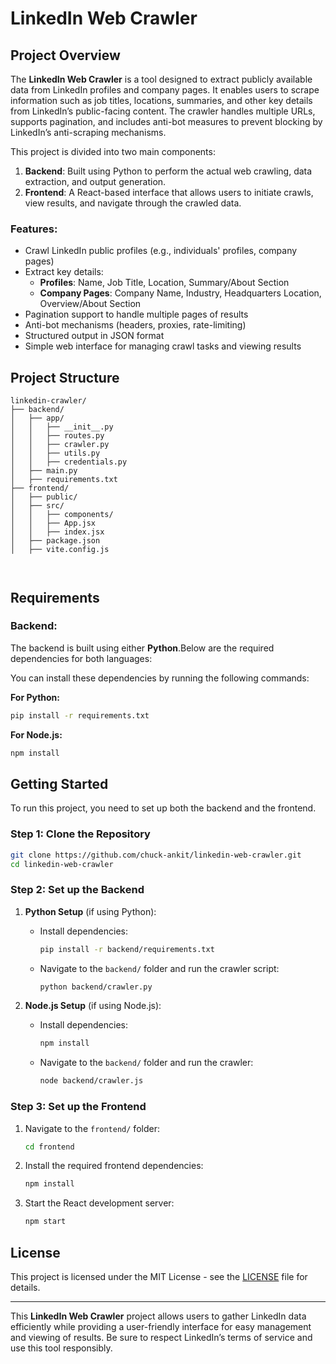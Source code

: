 # LinkedIn Web Crawler

## Project Overview

The **LinkedIn Web Crawler** is a tool designed to extract publicly available data from LinkedIn profiles and company pages. It enables users to scrape information such as job titles, locations, summaries, and other key details from LinkedIn’s public-facing content. The crawler handles multiple URLs, supports pagination, and includes anti-bot measures to prevent blocking by LinkedIn’s anti-scraping mechanisms.

This project is divided into two main components:
1. **Backend**: Built using Python to perform the actual web crawling, data extraction, and output generation.
2. **Frontend**: A React-based interface that allows users to initiate crawls, view results, and navigate through the crawled data.

### Features:
- Crawl LinkedIn public profiles (e.g., individuals' profiles, company pages)
- Extract key details:
  - **Profiles**: Name, Job Title, Location, Summary/About Section
  - **Company Pages**: Company Name, Industry, Headquarters Location, Overview/About Section
- Pagination support to handle multiple pages of results
- Anti-bot mechanisms (headers, proxies, rate-limiting)
- Structured output in JSON format
- Simple web interface for managing crawl tasks and viewing results

## Project Structure

```
linkedin-crawler/
├── backend/
│   ├── app/
│   │   ├── __init__.py
│   │   ├── routes.py
│   │   ├── crawler.py
│   │   ├── utils.py
│   │   ├── credentials.py
│   ├── main.py
│   ├── requirements.txt
├── frontend/
│   ├── public/
│   ├── src/
│   │   ├── components/
│   │   ├── App.jsx
│   │   ├── index.jsx
│   ├── package.json
│   ├── vite.config.js



```

## Requirements

### Backend:
The backend is built using either **Python**.Below are the required dependencies for both languages:

You can install these dependencies by running the following commands:

**For Python:**
```bash
pip install -r requirements.txt
```

**For Node.js:**
```bash
npm install
```

## Getting Started

To run this project, you need to set up both the backend and the frontend.

### Step 1: Clone the Repository

```bash
git clone https://github.com/chuck-ankit/linkedin-web-crawler.git
cd linkedin-web-crawler
```

### Step 2: Set up the Backend

1. **Python Setup** (if using Python):
   - Install dependencies:
     ```bash
     pip install -r backend/requirements.txt
     ```
   - Navigate to the `backend/` folder and run the crawler script:
     ```bash
     python backend/crawler.py
     ```

2. **Node.js Setup** (if using Node.js):
   - Install dependencies:
     ```bash
     npm install
     ```
   - Navigate to the `backend/` folder and run the crawler:
     ```bash
     node backend/crawler.js
     ```

### Step 3: Set up the Frontend

1. Navigate to the `frontend/` folder:
   ```bash
   cd frontend
   ```
   
2. Install the required frontend dependencies:
   ```bash
   npm install
   ```

3. Start the React development server:
   ```bash
   npm start
   ```

## License

This project is licensed under the MIT License - see the [LICENSE](LICENSE) file for details.

---

This **LinkedIn Web Crawler** project allows users to gather LinkedIn data efficiently while providing a user-friendly interface for easy management and viewing of results. Be sure to respect LinkedIn’s terms of service and use this tool responsibly.
